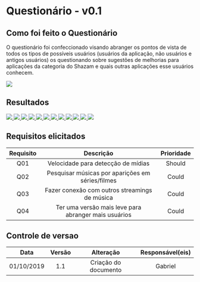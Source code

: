 # Questionário - v0.1

## Como foi feito o Questionário

O questionário foi confeccionado visando abranger os pontos de vista de todos os tipos de possíveis usuários (usuários da aplicação, não usuários e antigos usuários) os questionando sobre sugestões de melhorias para aplicações da categoria do Shazam e quais outras aplicações esse usuários conhecem.

<a href="https://imgur.com/76Sq1Am.png">
  <img src="https://imgur.com/76Sq1Am.png">
</a>

## Resultados

<a href="https://imgur.com/B7BYM3H.png">
  <img src="https://imgur.com/B7BYM3H.png">
</a>

<a href="https://imgur.com/9n6FkQH.png">
  <img src = "https://imgur.com/9n6FkQH.png">
</a>

<a href="https://imgur.com/rzzgYpQ.png">
  <img src = "https://imgur.com/rzzgYpQ.png">
</a>

<a href="https://imgur.com/4kqodHL.png">
  <img src = "https://imgur.com/4kqodHL.png">
</a>

<a href="https://imgur.com/GsZ9UUJ.png">
  <img src = "https://imgur.com/GsZ9UUJ.png">
</a>

<a href="https://imgur.com/ONZFjD5.png">
  <img src = "https://imgur.com/ONZFjD5.png">
</a>

<a href="https://imgur.com/PImuZ6G.png">
  <img src = "https://imgur.com/PImuZ6G.png">
</a>

<a href="https://imgur.com/AKP4hsq.png">
  <img src = "https://imgur.com/AKP4hsq.png">
</a>

<a href="https://imgur.com/bsR348j.png">
  <img src = "https://imgur.com/bsR348j.png">
</a>

<a href="https://imgur.com/TWviCMs.png">
  <img src = "https://imgur.com/TWviCMs.png">
</a>

<a href="https://imgur.com/BuqHEXL.png">
  <img src = "https://imgur.com/BuqHEXL.png">
</a>

<a href="https://imgur.com/Xl5vqJj.png">
  <img src = "https://imgur.com/Xl5vqJj.png">
</a>

## Requisitos elicitados

| Requisito | Descrição | Prioridade |
| :-------: | :-------: | :--------: |
| Q01 | Velocidade para detecção de mídias | Should |
| Q02 | Pesquisar músicas por aparições em séries/filmes | Could |
| Q03 | Fazer conexão com outros streamings de música | Could |
| Q04 | Ter uma versão mais leve para abranger mais usuários | Could |

## Controle de versao

|Data|Versão|Alteração|Responsável(eis)|
|:--:|:----:|:-------:|:---:|
| 01/10/2019 | 1.1 | Criação do documento | Gabriel |
